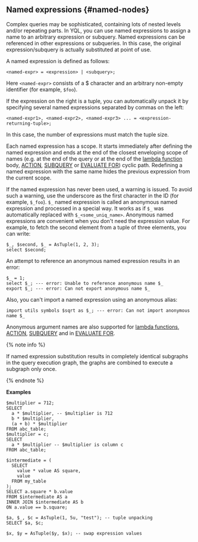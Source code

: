 
## Named expressions {#named-nodes}

Complex queries may be sophisticated, containing lots of nested levels and/or repeating parts. In YQL, you can use named expressions to assign a name to an arbitrary expression or subquery. Named expressions can be referenced in other expressions or subqueries. In this case, the original expression/subquery is actually substituted at point of use.

A named expression is defined as follows:
```
<named-expr> = <expression> | <subquery>;
```
Here `<named-expr>` consists of a $ character and an arbitrary non-empty identifier (for example, `$foo`).

If the expression on the right is a tuple, you can automatically unpack it by specifying several named expressions separated by commas on the left:
```
<named-expr1>, <named-expr2>, <named-expr3> ... = <expression-returning-tuple>;
```
In this case, the number of expressions must match the tuple size.

Each named expression has a scope. It starts immediately after defining the named expression and ends at the end of the closest enveloping scope of names (e.g. at the end of the query or at the end of the [lambda function](#lambda) body, [ACTION](../../action.md#define-action), [SUBQUERY](../../subquery.md#define-subquery) or [EVALUATE FOR](../../action.md#evaluate-for)) cyclic path.
Redefining a named expression with the same name hides the previous expression from the current scope.

If the named expression has never been used, a warning is issued. To avoid such a warning, use the underscore as the first character in the ID (for example, `$_foo`).
`$_` named expression is called an anonymous named expression and processed in a special way. It works as if `$_` was automatically replaced with `$_<some_uniq_name>`.
Anonymous named expressions are convenient when you don't need the expression value. For example, to fetch the second element from a tuple of three elements, you can write:
```yql
$_, $second, $_ = AsTuple(1, 2, 3);
select $second;
```

An attempt to reference an anonymous named expression results in an error:
```yql
$_ = 1;
select $_; --- error: Unable to reference anonymous name $_
export $_; --- error: Can not export anonymous name $_
```
Also, you can't import a named expression using an anonymous alias:
```yql
import utils symbols $sqrt as $_; --- error: Can not import anonymous name $_
```
Anonymous argument names are also supported for [lambda functions](#lambda), [ACTION](../../action.md#define-action), [SUBQUERY](../../subquery.md#define-subquery) and in [EVALUATE FOR](../../action.md#evaluate-for).

{% note info %}

If named expression substitution results in completely identical subgraphs in the query execution graph, the graphs are combined to execute a subgraph only once.

{% endnote %}

**Examples**

```yql
$multiplier = 712;
SELECT
  a * $multiplier, -- $multiplier is 712
  b * $multiplier,
  (a + b) * $multiplier
FROM abc_table;
$multiplier = c;
SELECT
  a * $multiplier -- $multiplier is column c
FROM abc_table;
```

```yql
$intermediate = (
  SELECT
    value * value AS square,
    value
  FROM my_table
);
SELECT a.square * b.value
FROM $intermediate AS a
INNER JOIN $intermediate AS b
ON a.value == b.square;
```

```yql
$a, $_, $c = AsTuple(1, 5u, "test"); -- tuple unpacking
SELECT $a, $c;
```

```yql
$x, $y = AsTuple($y, $x); -- swap expression values
```
